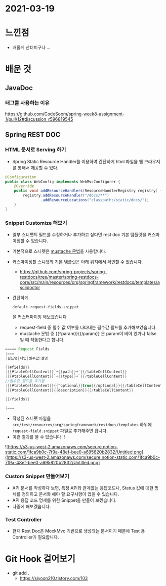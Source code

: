 # 2021-03-19

# 느낀점

- 배울게 산더미구나 ...

# 배운 것

## JavaDoc

### <p> 태그를 사용하는 이유

https://github.com/CodeSoom/spring-week8-assignment-1/pull/12#discussion_r596819545

## Spring REST DOC

### HTML 문서로 Serving 하기

- Spring Static Resource Handler를 이용하여 간단하게 html 파일을 웹 브라우저를 통해서 제공할 수 있다.

```java
@Configuration
public class WebConfig implements WebMvcConfigurer {
    @Override
    public void addResourceHandlers(ResourceHandlerRegistry registry) {
        registry.addResourceHandler("/docs/**")
                .addResourceLocations("classpath:/static/docs/");
    }
}
```

### Snippet Customize 해보기

- 일부 스니펫의 필드를 수정하거나 추가하고 싶다면 rest doc 기본 템플릿을 커스마이징할 수 있습니다.

- 기본적으로 스니펫은 [mustache 문법](https://www.tsmean.com/articles/mustache/the-ultimate-mustache-tutorial/)을 사용합니다.

- 커스마이징할 스니펫의 기본 템플릿은 아래 위치에서 확인할 수 있습니다.

  - https://github.com/spring-projects/spring-restdocs/tree/master/spring-restdocs-core/src/main/resources/org/springframework/restdocs/templates/asciidoctor

- 간단하게 

  ```
  default-request-fields.snippet
  ```

   을 커스터마이징 해보겠습니다

  - request-field 중 필수 값 여부를 나타내는 필수값 필드를 추가해보았습니다.
  - mustache 문법 중 {{^param}}{{/param}} 은 param이 비어 있거나 false 일 때 작동한다고 합니다.

```java
===== Request Fields
|===
|필드명|타입|필수값|설명

{{#fields}}
|{{#tableCellContent}}`+{{path}}+`{{/tableCellContent}}
|{{#tableCellContent}}`+{{type}}+`{{/tableCellContent}}
//필수값 필드를 추가함
|{{#tableCellContent}}{{^optional}}true{{/optional}}{{/tableCellContent}}
|{{#tableCellContent}}{{description}}{{/tableCellContent}}

{{/fields}}

|===
```

- 작성된 스니펫 파일을 `src/test/resources/org/springframework/restdocs/templates` 하위에 `request-field.snippet` 파일로 추가해주면 됩니다.
- 이런 결과를 볼 수 있습니다 !!

![https://s3-us-west-2.amazonaws.com/secure.notion-static.com/1fca9b0c-7f9a-48ef-bee0-a695820b2832/Untitled.png](https://s3-us-west-2.amazonaws.com/secure.notion-static.com/1fca9b0c-7f9a-48ef-bee0-a695820b2832/Untitled.png)

### Custom Snippet 만들어보기

- API 문서를 작성하다 보면, 특정 API와 관계없는 응답코드나, Status 값에 대한 명세를 정의하고 문서화 해야 할 요구사항이 있을 수 있습니다.
- API 응답 코드 명세를 위한 Snippet을 만들어 보겠습니다.
- 나중에 해보겠습니다.

### Test Controller

- 현재 Rest Doc은 MockMvc 기반으로 생성되는 문서이기 때문에 Test 용 Controller가 필요합니다.

# Git Hook 걸어보기

- git add .
  - https://siyoon210.tistory.com/103

## 